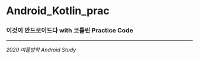 # Android_Kotlin_prac
### 이것이 안드로이드다 with 코틀린 Practice Code
-------------
*2020 여름방학 Android Study*
